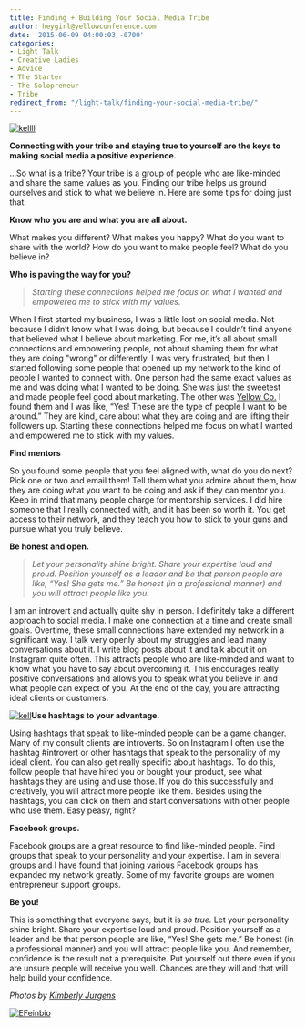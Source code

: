 ```yaml
---
title: Finding + Building Your Social Media Tribe
author: heygirl@yellowconference.com
date: '2015-06-09 04:00:03 -0700'
categories:
- Light Talk
- Creative Ladies
- Advice
- The Starter
- The Solopreneur
- Tribe
redirect_from: "/light-talk/finding-your-social-media-tribe/"
---
```


[![kellll](http://yellowconference.com/wp-content/uploads/2015/06/kellll.jpg)](http://yellowconference.com/wp-content/uploads/2015/06/kellll.jpg)

**Connecting with your tribe and staying true to yourself are the keys to making social media a positive experience.**

...So what is a tribe? Your tribe is a group of people who are like-minded and share the same values as you. Finding our tribe helps us ground ourselves and stick to what we believe in. Here are some tips for doing just that.

**Know who you are and what you are all about.**

What makes you different? What makes you happy? What do you want to share with the world? How do you want to make people feel? What do you believe in?

**Who is paving the way for you?**

> _Starting these connections helped me focus on what I wanted and empowered me to stick with my values._

When I first started my business, I was a little lost on social media. Not because I didn’t know what I was doing, but because I couldn’t find anyone that believed what I believe about marketing. For me, it’s all about small connections and empowering people, not about shaming them for what they are doing "wrong" or differently. I was very frustrated, but then I started following some people that opened up my network to the kind of people I wanted to connect with. One person had the same exact values as me and was doing what I wanted to be doing. She was just the sweetest and made people feel good about marketing. The other was [Yellow Co.](http://yellowconference.com/) I found them and I was like, “Yes! These are the type of people I want to be around.” They are kind, care about what they are doing and are lifting their followers up. Starting these connections helped me focus on what I wanted and empowered me to stick with my values.

**Find mentors**

So you found some people that you feel aligned with, what do you do next? Pick one or two and email them! Tell them what you admire about them, how they are doing what you want to be doing and ask if they can mentor you. Keep in mind that many people charge for mentorship services. I did hire someone that I really connected with, and it has been so worth it. You get access to their network, and they teach you how to stick to your guns and pursue what you truly believe.

**Be honest and open.**

> _Let your personality shine bright. Share your expertise loud and proud. Position yourself as a leader and be that person people are like, “Yes! She gets me.” Be honest (in a professional manner) and you will attract people like you._

I am an introvert and actually quite shy in person. I definitely take a different approach to social media. I make one connection at a time and create small goals. Overtime, these small connections have extended my network in a significant way. I talk very openly about my struggles and lead many conversations about it. I write blog posts about it and talk about it on Instagram quite often. This attracts people who are like-minded and want to know what you have to say about overcoming it. This encourages really positive conversations and allows you to speak what you believe in and what people can expect of you. At the end of the day, you are attracting ideal clients or customers.

[![kell](http://yellowconference.com/wp-content/uploads/2015/06/kell.jpg)](http://yellowconference.com/wp-content/uploads/2015/06/kell.jpg)**Use hashtags to your advantage.**

Using hashtags that speak to like-minded people can be a game changer. Many of my consult clients are introverts. So on Instagram I often use the hashtag #introvert or other hashtags that speak to the personality of my ideal client. You can also get really specific about hashtags. To do this, follow people that have hired you or bought your product, see what hashtags they are using and use those. If you do this successfully and creatively, you will attract more people like them. Besides using the hashtags, you can click on them and start conversations with other people who use them. Easy peasy, right?

**Facebook groups.**

Facebook groups are a great resource to find like-minded people. Find groups that speak to your personality and your expertise. I am in several groups and I have found that joining various Facebook groups has expanded my network greatly. Some of my favorite groups are women entrepreneur support groups.

**Be you!**

This is something that everyone says, but it is _so true._ Let your personality shine bright. Share your expertise loud and proud. Position yourself as a leader and be that person people are like, “Yes! She gets me.” Be honest (in a professional manner) and you will attract people like you. And remember, confidence is the result not a prerequisite. Put yourself out there even if you are unsure people will receive you well. Chances are they will and that will help build your confidence.

_Photos by [Kimberly Jurgens](http://eclecticstateofmind.com/)_

[![EFeinbio](http://yellowconference.com/wp-content/uploads/2015/06/EFeinbio.jpg)](http://www.iteratesocial.com/)
